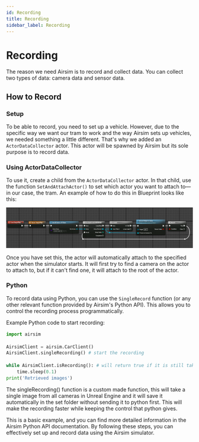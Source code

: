 ```yaml
---
id: Recording
title: Recording
sidebar_label: Recording
---
```


# Recording

The reason we need Airsim is to record and collect data. You can collect two types of data: camera data and sensor data.

## How to Record

### Setup

To be able to record, you need to set up a vehicle. However, due to the specific way we want our tram to work and the way Airsim sets up vehicles, we needed something a little different. That's why we added an `ActorDataCollector` actor. This actor will be spawned by Airsim but its sole purpose is to record data.

### Using ActorDataCollector

To use it, create a child from the `ActorDataCollector` actor. In that child, use the function `SetAndAttachActor()` to set which actor you want to attach to—in our case, the tram. An example of how to do this in Blueprint looks like this:

![Blueprint Example](../images/ActorDataCollectorBlueprintExample_img.png)

Once you have set this, the actor will automatically attach to the specified actor when the simulator starts. It will first try to find a camera on the actor to attach to, but if it can't find one, it will attach to the root of the actor.

### Python

To record data using Python, you can use the `SingleRecord` function (or any other relevant function provided by Airsim's Python API). This allows you to control the recording process programmatically.

Example Python code to start recording:

```python
import airsim

AirsimClient = airsim.CarClient()
AirsimClient.singleRecording() # start the recording

while AirsimClient.isRecording(): # will return true if it is still taking images
    time.sleep(0.1)
print('Retrieved images')

```

The singleRecording() function is a custom made function, this will take a single image from all cameras in Unreal Engine and it will save it automatically in the set folder without sending it to python first. This will make the recording faster while keeping the control that python gives.

This is a basic example, and you can find more detailed information in the Airsim Python API documentation.
By following these steps, you can effectively set up and record data using the Airsim simulator.
